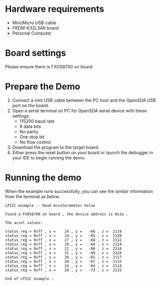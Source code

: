 Hardware requirements
===================
- Mini/Micro USB cable
- FRDM-K32L3A6 board
- Personal Computer

Board settings
============
Please ensure there is FXOS8700 on board

Prepare the Demo
===============
1.  Connect a mini USB cable between the PC host and the OpenSDA USB port on the board.
2.  Open a serial terminal on PC for OpenSDA serial device with these settings:
    - 115200 baud rate
    - 8 data bits
    - No parity
    - One stop bit
    - No flow control
3.  Download the program to the target board.
4.  Either press the reset button on your board or launch the debugger in your IDE to begin running the demo.

Running the demo
===============
When the example runs successfully, you can see the similar information from the terminal as below.

~~~~~~~~~~~~~~~~~~~~~~~~~~~~
LPI2C example -- Read Accelerometer Value

Found a FXOS8700 on board , the device address is 0x1e .

The accel values:

status_reg = 0xff , x =    24 , y =   -66 , z =  2119
status_reg = 0xff , x =    24 , y =   -65 , z =  2120
status_reg = 0xff , x =    27 , y =   -68 , z =  2112
status_reg = 0xff , x =    29 , y =   -64 , z =  2114
status_reg = 0xff , x =    21 , y =   -66 , z =  2114
status_reg = 0xff , x =    31 , y =   -69 , z =  2124
status_reg = 0xff , x =    28 , y =   -65 , z =  2117
status_reg = 0xff , x =    28 , y =   -67 , z =  2115
status_reg = 0xff , x =    24 , y =   -64 , z =  2114
status_reg = 0xff , x =    28 , y =   -73 , z =  2115

End of LPI2C example .
~~~~~~~~~~~~~~~~~~~~~~~~~~~~

